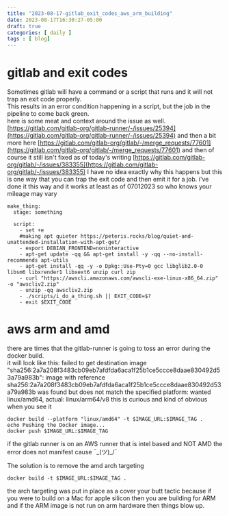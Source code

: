 ```yaml
---
title: "2023-08-17-gitlab_exit_codes_aws_arm_building"
date: 2023-08-17T16:30:27-05:00
draft: true
categories: [ daily ]
tags : [ blog]
---
```

# gitlab and exit codes
Sometimes gitlab will have a command or a script that runs and it will not trap an exit code properly.  
This results in an error condition happening in a script, but the job in the pipeline to come back green.   
here is some meat and context around the issue as well.   [https://gitlab.com/gitlab-org/gitlab-runner/-/issues/25394](https://gitlab.com/gitlab-org/gitlab-runner/-/issues/25394)  and then a bit more here [https://gitlab.com/gitlab-org/gitlab/-/merge_requests/77601](https://gitlab.com/gitlab-org/gitlab/-/merge_requests/77601)  and then of course it still isn't fixed  as of today's writing [https://gitlab.com/gitlab-org/gitlab/-/issues/383355](https://gitlab.com/gitlab-org/gitlab/-/issues/383355)
I have no idea exactly why this happens but this is one way that you can trap the exit code and then emit it for a job.  i've done it this way and it works at least as of 07012023   so who knows your mileage may vary 
```
make_thing:
  stage: something

  script:
    - set +e
    #making apt quieter https://peteris.rocks/blog/quiet-and-unattended-installation-with-apt-get/
    - export DEBIAN_FRONTEND=noninteractive
    - apt-get update -qq && apt-get install -y -qq --no-install-recommends apt-utils
    - apt-get install -qq -y -o Dpkg::Use-Pty=0 gcc libglib2.0-0 libsm6 libxrender1 libxext6 unzip curl zip
    - curl "https://awscli.amazonaws.com/awscli-exe-linux-x86_64.zip" -o "awscliv2.zip"
    - unzip -qq awscliv2.zip
    - ./scripts/i_do_a_thing.sh || EXIT_CODE=$?
    - exit $EXIT_CODE
```

# aws arm and amd  

there are times that the gitlab-runner is going to toss an error during the docker build.  
it will look like this:
failed to get destination image "sha256:2a7a208f3483cb09eb7afdfda6aca1f25b1ce5ccce8daae830492d53a79a983b": image with reference sha256:2a7a208f3483cb09eb7afdfda6aca1f25b1ce5ccce8daae830492d53a79a983b was found but does not match the specified platform: wanted linux/amd64, actual: linux/arm64/v8
this is curious and kind of obvious when you see it
```
docker build --platform "linux/amd64" -t $IMAGE_URL:$IMAGE_TAG .
echo Pushing the Docker image...
docker push $IMAGE_URL:$IMAGE_TAG
```
if the gitlab runner is on an AWS runner that is intel based and NOT AMD the error does not manifest cause ¯\_(ツ)_/¯ 

The solution is to remove the amd arch targeting 
```
docker build -t $IMAGE_URL:$IMAGE_TAG .
```
the arch targeting was put in place as a cover your butt tactic because if you were to build on a Mac for apple silicon then you are building for ARM and if the ARM image is not run on arm hardware then things blow up.  